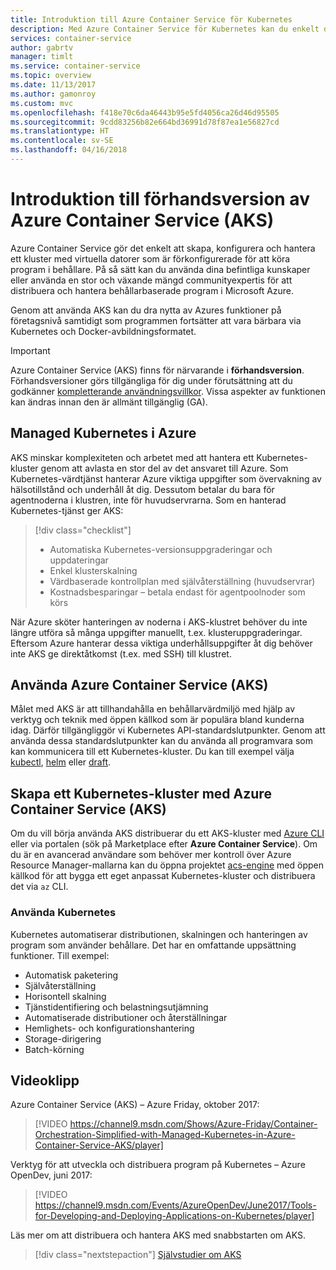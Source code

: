 ```yaml
---
title: Introduktion till Azure Container Service för Kubernetes
description: Med Azure Container Service för Kubernetes kan du enkelt distribuera och hantera behållarbaserade program i Azure.
services: container-service
author: gabrtv
manager: timlt
ms.service: container-service
ms.topic: overview
ms.date: 11/13/2017
ms.author: gamonroy
ms.custom: mvc
ms.openlocfilehash: f418e70c6da46443b95e5fd4056ca26d46d95505
ms.sourcegitcommit: 9cdd83256b82e664bd36991d78f87ea1e56827cd
ms.translationtype: HT
ms.contentlocale: sv-SE
ms.lasthandoff: 04/16/2018
---
```

# <a name="introduction-to-azure-container-service-aks-preview"></a>Introduktion till förhandsversion av Azure Container Service (AKS)

Azure Container Service gör det enkelt att skapa, konfigurera och hantera ett kluster med virtuella datorer som är förkonfigurerade för att köra program i behållare. På så sätt kan du använda dina befintliga kunskaper eller använda en stor och växande mängd communityexpertis för att distribuera och hantera behållarbaserade program i Microsoft Azure.

Genom att använda AKS kan du dra nytta av Azures funktioner på företagsnivå samtidigt som programmen fortsätter att vara bärbara via Kubernetes och Docker-avbildningsformatet.

> [!IMPORTANT]
> Azure Container Service (AKS) finns för närvarande i **förhandsversion**. Förhandsversioner görs tillgängliga för dig under förutsättning att du godkänner [kompletterande användningsvillkor](https://azure.microsoft.com/support/legal/preview-supplemental-terms/). Vissa aspekter av funktionen kan ändras innan den är allmänt tillgänglig (GA).
>

## <a name="managed-kubernetes-in-azure"></a>Managed Kubernetes i Azure

AKS minskar komplexiteten och arbetet med att hantera ett Kubernetes-kluster genom att avlasta en stor del av det ansvaret till Azure. Som Kubernetes-värdtjänst hanterar Azure viktiga uppgifter som övervakning av hälsotillstånd och underhåll åt dig. Dessutom betalar du bara för agentnoderna i klustren, inte för huvudservrarna. Som en hanterad Kubernetes-tjänst ger AKS:

> [!div class="checklist"]
> * Automatiska Kubernetes-versionsuppgraderingar och uppdateringar
> * Enkel klusterskalning
> * Värdbaserade kontrollplan med självåterställning (huvudservrar)
> * Kostnadsbesparingar – betala endast för agentpoolnoder som körs

När Azure sköter hanteringen av noderna i AKS-klustret behöver du inte längre utföra så många uppgifter manuellt, t.ex. klusteruppgraderingar. Eftersom Azure hanterar dessa viktiga underhållsuppgifter åt dig behöver inte AKS ge direktåtkomst (t.ex. med SSH) till klustret.

## <a name="using-azure-container-service-aks"></a>Använda Azure Container Service (AKS)
Målet med AKS är att tillhandahålla en behållarvärdmiljö med hjälp av verktyg och teknik med öppen källkod som är populära bland kunderna idag. Därför tillgängliggör vi Kubernetes API-standardslutpunkter. Genom att använda dessa standardslutpunkter kan du använda all programvara som kan kommunicera till ett Kubernetes-kluster. Du kan till exempel välja [kubectl][kubectl-overview], [helm][helm] eller [draft][draft].

## <a name="creating-a-kubernetes-cluster-using-azure-container-service-aks"></a>Skapa ett Kubernetes-kluster med Azure Container Service (AKS)
Om du vill börja använda AKS distribuerar du ett AKS-kluster med [Azure CLI][aks-quickstart] eller via portalen (sök på Marketplace efter **Azure Container Service**). Om du är en avancerad användare som behöver mer kontroll över Azure Resource Manager-mallarna kan du öppna projektet [acs-engine][acs-engine] med öppen källkod för att bygga ett eget anpassat Kubernetes-kluster och distribuera det via `az` CLI.

### <a name="using-kubernetes"></a>Använda Kubernetes
Kubernetes automatiserar distributionen, skalningen och hanteringen av program som använder behållare. Det har en omfattande uppsättning funktioner. Till exempel:
* Automatisk paketering
* Självåterställning
* Horisontell skalning
* Tjänstidentifiering och belastningsutjämning
* Automatiserade distributioner och återställningar
* Hemlighets- och konfigurationshantering
* Storage-dirigering
* Batch-körning

## <a name="videos"></a>Videoklipp

Azure Container Service (AKS) – Azure Friday, oktober 2017:

> [!VIDEO https://channel9.msdn.com/Shows/Azure-Friday/Container-Orchestration-Simplified-with-Managed-Kubernetes-in-Azure-Container-Service-AKS/player]
>
>

Verktyg för att utveckla och distribuera program på Kubernetes – Azure OpenDev, juni 2017:

> [!VIDEO https://channel9.msdn.com/Events/AzureOpenDev/June2017/Tools-for-Developing-and-Deploying-Applications-on-Kubernetes/player]
>
>

Läs mer om att distribuera och hantera AKS med snabbstarten om AKS.

> [!div class="nextstepaction"]
> [Självstudier om AKS][aks-quickstart]

<!-- LINKS - external -->
[acs-engine]: https://github.com/Azure/acs-engine
[draft]: https://github.com/Azure/draft
[helm]: https://helm.sh/
[kubectl-overview]: https://kubernetes.io/docs/user-guide/kubectl-overview/

<!-- LINKS - internal -->
[aks-quickstart]: ./kubernetes-walkthrough.md

